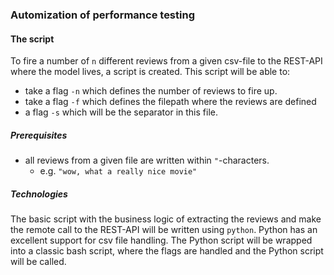 ### Automization of performance testing

#### The script

To fire a number of `n` different reviews from a given csv-file to the REST-API where the model lives, a script is
created.
This script will be able to:

- take a flag `-n` which defines the number of reviews to fire up.
- take a flag `-f` which defines the filepath where the reviews are defined
- a flag `-s` which will be the separator in this file.

##### Prerequisites

- all reviews from a given file are written within `"`-characters.
    - e.g. `"wow, what a really nice movie"`

##### Technologies

The basic script with the business logic of extracting the reviews and make the remote call to the REST-API will be
written using `python`. Python has an excellent support for csv file handling.
The Python script will be wrapped into a classic bash script, where the flags are handled and the Python script will be
called.